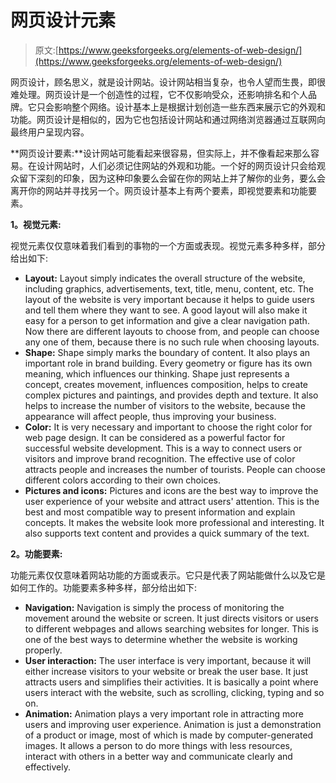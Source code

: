 # 网页设计元素

> 原文:[https://www.geeksforgeeks.org/elements-of-web-design/](https://www.geeksforgeeks.org/elements-of-web-design/)

网页设计，顾名思义，就是设计网站。设计网站相当复杂，也令人望而生畏，即很难处理。网页设计是一个创造性的过程，它不仅影响受众，还影响排名和个人品牌。它只会影响整个网络。设计基本上是根据计划创造一些东西来展示它的外观和功能。网页设计是相似的，因为它也包括设计网站和通过网络浏览器通过互联网向最终用户呈现内容。

**网页设计要素:**设计网站可能看起来很容易，但实际上，并不像看起来那么容易。在设计网站时，人们必须记住网站的外观和功能。一个好的网页设计只会给观众留下深刻的印象，因为这种印象要么会留在你的网站上并了解你的业务，要么会离开你的网站并寻找另一个。网页设计基本上有两个要素，即视觉要素和功能要素。

**1。视觉元素:**

视觉元素仅仅意味着我们看到的事物的一个方面或表现。视觉元素多种多样，部分给出如下:

*   **Layout:** Layout simply indicates the overall structure of the website, including graphics, advertisements, text, title, menu, content, etc. The layout of the website is very important because it helps to guide users and tell them where they want to see. A good layout will also make it easy for a person to get information and give a clear navigation path. Now there are different layouts to choose from, and people can choose any one of them, because there is no such rule when choosing layouts.
*   **Shape:** Shape simply marks the boundary of content. It also plays an important role in brand building. Every geometry or figure has its own meaning, which influences our thinking. Shape just represents a concept, creates movement, influences composition, helps to create complex pictures and paintings, and provides depth and texture. It also helps to increase the number of visitors to the website, because the appearance will affect people, thus improving your business.
*   **Color:** It is very necessary and important to choose the right color for web page design. It can be considered as a powerful factor for successful website development. This is a way to connect users or visitors and improve brand recognition. The effective use of color attracts people and increases the number of tourists. People can choose different colors according to their own choices.
*   **Pictures and icons:** Pictures and icons are the best way to improve the user experience of your website and attract users' attention. This is the best and most compatible way to present information and explain concepts. It makes the website look more professional and interesting. It also supports text content and provides a quick summary of the text.

**2。功能要素:**

功能元素仅仅意味着网站功能的方面或表示。它只是代表了网站能做什么以及它是如何工作的。功能要素多种多样，部分给出如下:

*   **Navigation:** Navigation is simply the process of monitoring the movement around the website or screen. It just directs visitors or users to different webpages and allows searching websites for longer. This is one of the best ways to determine whether the website is working properly.
*   **User interaction:** The user interface is very important, because it will either increase visitors to your website or break the user base. It just attracts users and simplifies their activities. It is basically a point where users interact with the website, such as scrolling, clicking, typing and so on.
*   **Animation:** Animation plays a very important role in attracting more users and improving user experience. Animation is just a demonstration of a product or image, most of which is made by computer-generated images. It allows a person to do more things with less resources, interact with others in a better way and communicate clearly and effectively.